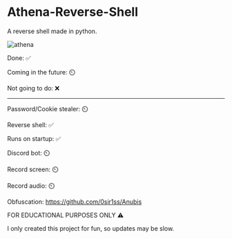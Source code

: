 # Athena-Reverse-Shell
A reverse shell made in python.


![athena](https://github.com/3l41/Athena-Reverse-Shell/assets/100965391/5ff95ef0-19d8-4099-9f4a-9924a000e1c8)




Done: ✅

Coming in the future: ⏲️

Not going to do: ❌

_________________________________________

Password/Cookie stealer: ⏲️

Reverse shell: ✅

Runs on startup: ✅

Discord bot: ⏲️

Record screen: ⏲️

Record audio: ⏲️

Obfuscation: https://github.com/0sir1ss/Anubis

FOR EDUCATIONAL PURPOSES ONLY ⚠️

I only created this project for fun, so updates may be slow.
